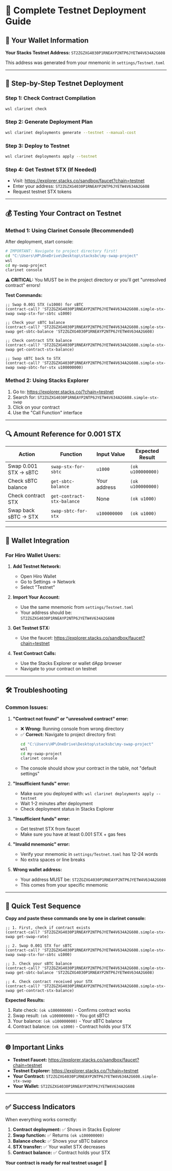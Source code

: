 # 🚀 Complete Testnet Deployment Guide

## 📍 Your Wallet Information

**Your Stacks Testnet Address:** `ST2ZGZXG4030P1RNEAYP2NTP6JYETW4V634A2G608`

This address was generated from your mnemonic in `settings/Testnet.toml`

---

## 🎯 Step-by-Step Testnet Deployment

### Step 1: Check Contract Compilation

```bash
wsl clarinet check
```

### Step 2: Generate Deployment Plan

```bash
wsl clarinet deployments generate --testnet --manual-cost
```

### Step 3: Deploy to Testnet

```bash
wsl clarinet deployments apply --testnet
```

### Step 4: Get Testnet STX (If Needed)

- Visit: https://explorer.stacks.co/sandbox/faucet?chain=testnet
- Enter your address: `ST2ZGZXG4030P1RNEAYP2NTP6JYETW4V634A2G608`
- Request testnet STX tokens

---

## 💰 Testing Your Contract on Testnet

### Method 1: Using Clarinet Console (Recommended)

After deployment, start console:

```bash
# IMPORTANT: Navigate to project directory first!
cd "C:\Users\HP\OneDrive\Desktop\stacksbc\my-swap-project"
wsl
cd my-swap-project
clarinet console
```

**⚠️ CRITICAL:** You MUST be in the project directory or you'll get "unresolved contract" errors!

**Test Commands:**

```clarity
;; Swap 0.001 STX (u1000) for sBTC
(contract-call? 'ST2ZGZXG4030P1RNEAYP2NTP6JYETW4V634A2G608.simple-stx-swap swap-stx-for-sbtc u1000)

;; Check your sBTC balance
(contract-call? 'ST2ZGZXG4030P1RNEAYP2NTP6JYETW4V634A2G608.simple-stx-swap get-sbtc-balance 'ST2ZGZXG4030P1RNEAYP2NTP6JYETW4V634A2G608)

;; Check contract STX balance
(contract-call? 'ST2ZGZXG4030P1RNEAYP2NTP6JYETW4V634A2G608.simple-stx-swap get-contract-stx-balance)

;; Swap sBTC back to STX
(contract-call? 'ST2ZGZXG4030P1RNEAYP2NTP6JYETW4V634A2G608.simple-stx-swap swap-sbtc-for-stx u100000000)
```

### Method 2: Using Stacks Explorer

1. Go to: https://explorer.stacks.co/?chain=testnet
2. Search for: `ST2ZGZXG4030P1RNEAYP2NTP6JYETW4V634A2G608.simple-stx-swap`
3. Click on your contract
4. Use the "Call Function" interface

---

## 🔍 Amount Reference for 0.001 STX

| Action                | Function                   | Input Value  | Expected Result   |
| --------------------- | -------------------------- | ------------ | ----------------- |
| Swap 0.001 STX → sBTC | `swap-stx-for-sbtc`        | `u1000`      | `(ok u100000000)` |
| Check sBTC balance    | `get-sbtc-balance`         | Your address | `(ok u100000000)` |
| Check contract STX    | `get-contract-stx-balance` | None         | `(ok u1000)`      |
| Swap back sBTC → STX  | `swap-sbtc-for-stx`        | `u100000000` | `(ok u1000)`      |

---

## 📱 Wallet Integration

### For Hiro Wallet Users:

1. **Add Testnet Network:**

   - Open Hiro Wallet
   - Go to Settings → Network
   - Select "Testnet"

2. **Import Your Account:**

   - Use the same mnemonic from `settings/Testnet.toml`
   - Your address should be: `ST2ZGZXG4030P1RNEAYP2NTP6JYETW4V634A2G608`

3. **Get Testnet STX:**

   - Use the faucet: https://explorer.stacks.co/sandbox/faucet?chain=testnet

4. **Test Contract Calls:**
   - Use the Stacks Explorer or wallet dApp browser
   - Navigate to your contract on testnet

---

## 🛠 Troubleshooting

### Common Issues:

1. **"Contract not found" or "unresolved contract" error:**

   - ❌ **Wrong:** Running console from wrong directory
   - ✅ **Correct:** Navigate to project directory first:
     ```bash
     cd "C:\Users\HP\OneDrive\Desktop\stacksbc\my-swap-project"
     wsl
     cd my-swap-project
     clarinet console
     ```
   - The console should show your contract in the table, not "default settings"

2. **"Insufficient funds" error:**

   - Make sure you deployed with: `wsl clarinet deployments apply --testnet`
   - Wait 1-2 minutes after deployment
   - Check deployment status in Stacks Explorer

3. **"Insufficient funds" error:**

   - Get testnet STX from faucet
   - Make sure you have at least 0.001 STX + gas fees

4. **"Invalid mnemonic" error:**

   - Verify your mnemonic in `settings/Testnet.toml` has 12-24 words
   - No extra spaces or line breaks

5. **Wrong wallet address:**
   - Your address MUST be: `ST2ZGZXG4030P1RNEAYP2NTP6JYETW4V634A2G608`
   - This comes from your specific mnemonic

---

## 🎯 Quick Test Sequence

**Copy and paste these commands one by one in clarinet console:**

```clarity
;; 1. First, check if contract exists
(contract-call? 'ST2ZGZXG4030P1RNEAYP2NTP6JYETW4V634A2G608.simple-stx-swap get-swap-rate)

;; 2. Swap 0.001 STX for sBTC
(contract-call? 'ST2ZGZXG4030P1RNEAYP2NTP6JYETW4V634A2G608.simple-stx-swap swap-stx-for-sbtc u1000)

;; 3. Check your sBTC balance
(contract-call? 'ST2ZGZXG4030P1RNEAYP2NTP6JYETW4V634A2G608.simple-stx-swap get-sbtc-balance 'ST2ZGZXG4030P1RNEAYP2NTP6JYETW4V634A2G608)

;; 4. Check contract received your STX
(contract-call? 'ST2ZGZXG4030P1RNEAYP2NTP6JYETW4V634A2G608.simple-stx-swap get-contract-stx-balance)
```

**Expected Results:**

1. Rate check: `(ok u100000000)` - Confirms contract works
2. Swap result: `(ok u100000000)` - You got sBTC!
3. Your balance: `(ok u100000000)` - Your sBTC balance
4. Contract balance: `(ok u1000)` - Contract holds your STX

---

## 🌐 Important Links

- **Testnet Faucet:** https://explorer.stacks.co/sandbox/faucet?chain=testnet
- **Testnet Explorer:** https://explorer.stacks.co/?chain=testnet
- **Your Contract:** `ST2ZGZXG4030P1RNEAYP2NTP6JYETW4V634A2G608.simple-stx-swap`
- **Your Wallet:** `ST2ZGZXG4030P1RNEAYP2NTP6JYETW4V634A2G608`

---

## ✅ Success Indicators

When everything works correctly:

1. **Contract deployment:** ✅ Shows in Stacks Explorer
2. **Swap function:** ✅ Returns `(ok u100000000)`
3. **Balance check:** ✅ Shows your sBTC balance
4. **STX transfer:** ✅ Your wallet STX decreases
5. **Contract balance:** ✅ Contract holds your STX

**Your contract is ready for real testnet usage!** 🚀
